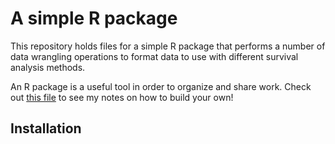 # A simple R package

This repository holds files for a simple R package that performs a number of data wrangling operations to format data to use with different survival analysis methods.



An R package is a useful tool in order to organize and share work. Check out [this file](https://htmlpreview.github.io/?https://github.com/ci2131a/Rpackage/blob/master/How-to-Build-an-R-Package.html) to see my notes on how to build your own!


## Installation
